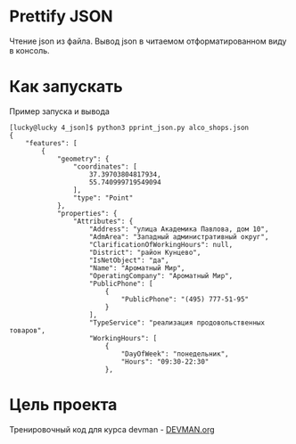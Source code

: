 # Prettify JSON

Чтение json из файла.  Вывод json в читаемом отформатированном  виду в консоль.

# Как запускать

Пример запуска и вывода
```
[lucky@lucky 4_json]$ python3 pprint_json.py alco_shops.json 
{
    "features": [
        {
            "geometry": {
                "coordinates": [
                    37.39703804817934,
                    55.740999719549094
                ],
                "type": "Point"
            },
            "properties": {
                "Attributes": {
                    "Address": "улица Академика Павлова, дом 10",
                    "AdmArea": "Западный административный округ",
                    "ClarificationOfWorkingHours": null,
                    "District": "район Кунцево",
                    "IsNetObject": "да",
                    "Name": "Ароматный Мир",
                    "OperatingCompany": "Ароматный Мир",
                    "PublicPhone": [
                        {
                            "PublicPhone": "(495) 777-51-95"
                        }
                    ],
                    "TypeService": "реализация продовольственных товаров",
                    "WorkingHours": [
                        {
                            "DayOfWeek": "понедельник",
                            "Hours": "09:30-22:30"
                        },
```

# Цель проекта

Тренировочный код для курса devman - [DEVMAN.org](https://devman.org)
